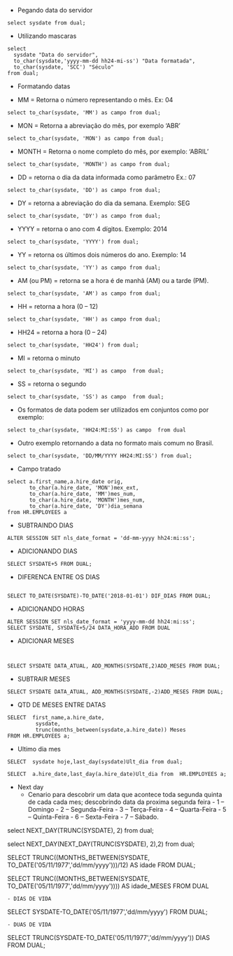 - Pegando data do servidor

```
select sysdate from dual;
```

- Utilizando mascaras

```
select
  sysdate "Data do servidor",
  to_char(sysdate,'yyyy-mm-dd hh24-mi-ss') "Data formatada",
  to_char(sysdate, 'SCC') "Século"
from dual;
```

- Formatando datas

- MM = Retorna o número representando o mês. Ex: 04

```
select to_char(sysdate, 'MM') as campo from dual;
```

- MON = Retorna a abreviação do mês, por exemplo ‘ABR’

```
select to_char(sysdate, 'MON') as campo from dual;
```

- MONTH = Retorna o nome completo do mês, por exemplo: ‘ABRIL’

```
select to_char(sysdate, 'MONTH') as campo from dual;
```

- DD = retorna o dia da data informada como parâmetro Ex.: 07

```
select to_char(sysdate, 'DD') as campo from dual;
```

- DY = retorna a abreviação do dia da semana. Exemplo: SEG

```
select to_char(sysdate, 'DY') as campo from dual;
```

- YYYY = retorna o ano com 4 dígitos. Exemplo: 2014

```
select to_char(sysdate, 'YYYY') from dual;
```

- YY = retorna os últimos dois números do ano. Exemplo: 14

```
select to_char(sysdate, 'YY') as campo from dual;
```

- AM (ou PM) = retorna se a hora é de manhã (AM) ou a tarde (PM).

```
select to_char(sysdate, 'AM') as campo from dual;
```

- HH = retorna a hora (0 – 12)

```
select to_char(sysdate, 'HH') as campo from dual;
```

- HH24 = retorna a hora (0 – 24)

```
select to_char(sysdate, 'HH24') from dual;
```

- MI = retorna o minuto

```
select to_char(sysdate, 'MI') as campo  from dual;
```

- SS = retorna o segundo

```
select to_char(sysdate, 'SS') as campo  from dual;
```

- Os formatos de data podem ser utilizados em conjuntos como por exemplo:

```
select to_char(sysdate, 'HH24:MI:SS') as campo  from dual
```

- Outro exemplo retornando a data no formato mais comum no Brasil.

```
select to_char(sysdate, 'DD/MM/YYYY HH24:MI:SS') from dual;
```

- Campo tratado

```
select a.first_name,a.hire_date orig,
       to_char(a.hire_date, 'MON')mex_ext,
       to_char(a.hire_date, 'MM')mes_num,
       to_char(a.hire_date, 'MONTH')mes_num,
       to_char(a.hire_date, 'DY')dia_semana
from HR.EMPLOYEES a
```

- SUBTRAINDO DIAS

```
ALTER SESSION SET nls_date_format = 'dd-mm-yyyy hh24:mi:ss';
```

- ADICIONANDO DIAS

```
SELECT SYSDATE+5 FROM DUAL;
```

- DIFERENCA ENTRE OS DIAS

```

SELECT TO_DATE(SYSDATE)-TO_DATE('2018-01-01') DIF_DIAS FROM DUAL;
```

- ADICIONANDO HORAS

```
ALTER SESSION SET nls_date_format = 'yyyy-mm-dd hh24:mi:ss';
SELECT SYSDATE, SYSDATE+5/24 DATA_HORA_ADD FROM DUAL
```

- ADICIONAR MESES

```


SELECT SYSDATE DATA_ATUAL, ADD_MONTHS(SYSDATE,2)ADD_MESES FROM DUAL;
```

- SUBTRAIR MESES

```
SELECT SYSDATE DATA_ATUAL, ADD_MONTHS(SYSDATE,-2)ADD_MESES FROM DUAL;
```

- QTD DE MESES ENTRE DATAS

```
SELECT  first_name,a.hire_date,
         sysdate,
         trunc(months_between(sysdate,a.hire_date)) Meses
FROM HR.EMPLOYEES a;
```

- Ultimo dia mes

```
SELECT  sysdate hoje,last_day(sysdate)Ult_dia from dual;

SELECT  a.hire_date,last_day(a.hire_date)Ult_dia from  HR.EMPLOYEES a;
```

- Next day
  - Cenario para descobrir um data que acontece toda segunda quinta de cada cada mes;
    descobrindo data da proxima segunda feira - 1 – Domingo - 2 – Segunda-Feira - 3 – Terça-Feira - 4 – Quarta-Feira - 5 – Quinta-Feira - 6 – Sexta-Feira - 7 – Sábado.

select NEXT_DAY(TRUNC(SYSDATE), 2) from dual;

select NEXT_DAY(NEXT_DAY(TRUNC(SYSDATE), 2),2) from dual;

SELECT TRUNC((MONTHS_BETWEEN(SYSDATE, TO_DATE('05/11/1977','dd/mm/yyyy')))/12) AS idade FROM DUAL;

SELECT TRUNC((MONTHS_BETWEEN(SYSDATE, TO_DATE('05/11/1977','dd/mm/yyyy')))) AS idade_MESES FROM DUAL

```
- DIAS DE VIDA
```

SELECT SYSDATE-TO_DATE('05/11/1977','dd/mm/yyyy') FROM DUAL;

```
- DUAS DE VIDA
```

SELECT TRUNC(SYSDATE-TO_DATE('05/11/1977','dd/mm/yyyy')) DIAS FROM DUAL;

```

```
